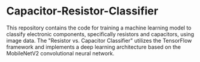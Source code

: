 # Capacitor-Resistor-Classifier
This repository contains the code for training a machine learning model to classify electronic components, specifically resistors and capacitors, using image data. The "Resistor vs. Capacitor Classifier" utilizes the TensorFlow framework and implements a deep learning architecture based on the MobileNetV2 convolutional neural network.
